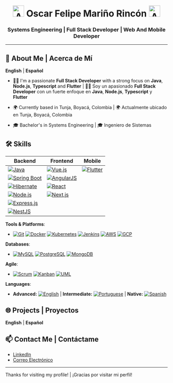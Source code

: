 <div align="center">
  <h1>
    <img src="https://www.emojiall.com/images/240/microsoft-teams/1f44b.png" width="35" height="35" alt="Animated Emoji">
    Oscar Felipe Mariño Rincón
    <img src="https://www.emojiall.com/images/240/microsoft-teams/1f44b.png" width="35" height="35" alt="Animated Emoji">
  </h1>
  <h3>Systems Engineering | Full Stack Developer | Web And Mobile Developer</h3>
</div>

---

## 🤖 About Me | Acerca de Mí

**English** | **Español**

- 👨‍💻 I'm a passionate **Full Stack Developer** with a strong focus on **Java**, **Node.js**, **Typescript** and **Flutter** | 👨‍💻 Soy un apasionado **Full Stack Developer** con un fuerte enfoque en **Java**, **Node.js**, **Typescript** y **Flutter**

- 🌍 Currently based in Tunja, Boyacá, Colombia | 🌍 Actualmente ubicado en Tunja, Boyacá, Colombia

- 🎓 Bachelor's in Systems Engineering | 🎓 Ingeniero de Sistemas

## 🛠️ Skills

| **Backend** | **Frontend** | **Mobile** |
|-------------|--------------|------------|
| [![Java](https://img.shields.io/badge/Java-ED8B00?style=for-the-badge&logo=java&logoColor=white)](https://www.java.com) | [![Vue.js](https://img.shields.io/badge/Vue.js-35495E?style=for-the-badge&logo=vue.js&logoColor=4FC08D)](https://vuejs.org) | [![Flutter](https://img.shields.io/badge/Flutter-02569B?style=for-the-badge&logo=flutter&logoColor=white)](https://flutter.dev) |
| [![Spring Boot](https://img.shields.io/badge/Spring_Boot-6DB33F?style=for-the-badge&logo=spring-boot&logoColor=white)](https://spring.io/projects/spring-boot) | [![AngularJS](https://img.shields.io/badge/AngularJS-E23237?style=for-the-badge&logo=angularjs&logoColor=white)](https://angularjs.org) | |
| [![Hibernate](https://img.shields.io/badge/Hibernate-59666C?style=for-the-badge&logo=hibernate&logoColor=white)](https://hibernate.org) | [![React](https://img.shields.io/badge/React-20232A?style=for-the-badge&logo=react&logoColor=61DAFB)](https://reactjs.org) | |
| [![Node.js](https://img.shields.io/badge/Node.js-43853D?style=for-the-badge&logo=node.js&logoColor=white)](https://nodejs.org) | [![Next.js](https://img.shields.io/badge/Next.js-000000?style=for-the-badge&logo=next.js&logoColor=white)](https://nextjs.org) | |
| [![Express.js](https://img.shields.io/badge/Express.js-404D59?style=for-the-badge)](https://expressjs.com) | | |
| [![NestJS](https://img.shields.io/badge/NestJS-E0234E?style=for-the-badge&logo=nestjs&logoColor=white)](https://nestjs.com) | | |

**Tools & Platforms**:
- [![Git](https://img.shields.io/badge/Git-F05032?style=for-the-badge&logo=git&logoColor=white)](https://git-scm.com) [![Docker](https://img.shields.io/badge/Docker-2496ED?style=for-the-badge&logo=docker&logoColor=white)](https://www.docker.com) [![Kubernetes](https://img.shields.io/badge/Kubernetes-326CE5?style=for-the-badge&logo=kubernetes&logoColor=white)](https://kubernetes.io) [![Jenkins](https://img.shields.io/badge/Jenkins-D24939?style=for-the-badge&logo=jenkins&logoColor=white)](https://www.jenkins.io) [![AWS](https://img.shields.io/badge/AWS-232F3E?style=for-the-badge&logo=amazon-aws&logoColor=white)](https://aws.amazon.com) [![GCP](https://img.shields.io/badge/GCP-4285F4?style=for-the-badge&logo=google-cloud&logoColor=white)](https://cloud.google.com)

**Databases**:
- [![MySQL](https://img.shields.io/badge/MySQL-4479A1?style=for-the-badge&logo=mysql&logoColor=white)](https://www.mysql.com) [![PostgreSQL](https://img.shields.io/badge/PostgreSQL-336791?style=for-the-badge&logo=postgresql&logoColor=white)](https://www.postgresql.org) [![MongoDB](https://img.shields.io/badge/MongoDB-4EA94B?style=for-the-badge&logo=mongodb&logoColor=white)](https://www.mongodb.com)

**Agile**:
- [![Scrum](https://img.shields.io/badge/Scrum-6DB33F?style=for-the-badge&logo=scrum&logoColor=white)](https://www.scrum.org) [![Kanban](https://img.shields.io/badge/Kanban-EE4C2C?style=for-the-badge&logo=kanban&logoColor=white)](https://kanbanize.com) [![UML](https://img.shields.io/badge/UML-006B8D?style=for-the-badge&logo=uml&logoColor=white)](https://www.uml.org)

**Languages**:
- **Advanced:** [![English](https://img.shields.io/badge/English-B22222?style=for-the-badge&logo=english&logoColor=white)](https://www.english.com) | **Intermediate:** [![Portuguese](https://img.shields.io/badge/Portuguese-3399FF?style=for-the-badge&logo=portuguese&logoColor=white)](https://www.portuguese.com) | **Native:** [![Spanish](https://img.shields.io/badge/Spanish-E63946?style=for-the-badge&logo=spanish&logoColor=white)](https://www.spanish.com)

## 🌐 Projects | Proyectos

**English** | **Español**

## 📫 Contact Me | Contáctame

- [LinkedIn](https://www.linkedin.com/in/pipe-rincon/) 
- [Correo Electrónico](mailto:piperincon.dev@gmail.com)

---

Thanks for visiting my profile! | ¡Gracias por visitar mi perfil!
